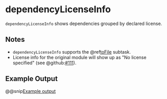 # dependencyLicenseInfo

`dependencyLicenseInfo` shows dependencies grouped by declared license.

## Notes

 * `dependencyLicenseInfo` supports the @ref[toFile](index.md#tofile) subtask.
 * License info for the original module will show up as "No license specified" (see @github:[#111](#111)).

## Example Output

@@snip[Example output]($root$/src/sbt-test/sbt-dependency-graph/toFileSubTask/expected/licenses.txt)